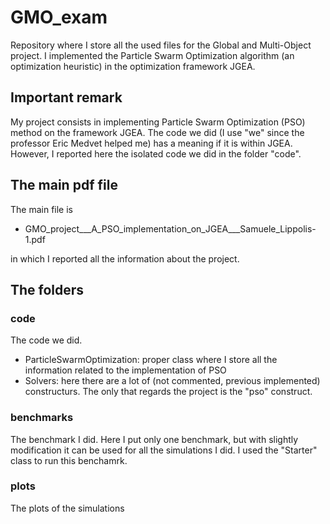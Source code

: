 # GMO_exam
Repository where I store all the used files for the Global and Multi-Object project. I implemented the Particle Swarm Optimization algorithm (an optimization heuristic) in the optimization framework JGEA. 

## Important remark
My project consists in implementing Particle Swarm Optimization (PSO) method on the framework JGEA. 
The code we did (I use "we" since the professor Eric Medvet helped me) has a meaning if it is within JGEA.
However, I reported here the isolated code we did in the folder "code".

## The main pdf file
The main file is 
* GMO_project___A_PSO_implementation_on_JGEA___Samuele_Lippolis-1.pdf
  
in which I reported all the information about the project.

## The folders
### code
The code we did.
* ParticleSwarmOptimization: proper class where I store all the information related to the implementation of PSO
* Solvers: here there are a lot of (not commented, previous implemented) constructurs. The only that regards the project is the "pso" construct. 
### benchmarks 
The benchmark I did. 
Here I put only one benchmark, but with slightly modification it can be used for all the simulations I did.
I used the "Starter" class to run this benchamrk.
### plots
The plots of the simulations

